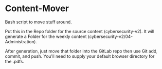 # Content-Mover
Bash script to move stuff around.

Put this in the Repo folder for the source content (cybersecurity-v2).
It will generate a Folder for the weekly content (cybersecurity-v2/04-Administration).

After generation, just move that folder into the GitLab repo then use Git add, commit, and push.
You'll need to supply your default browser directory for the .pdfs.
